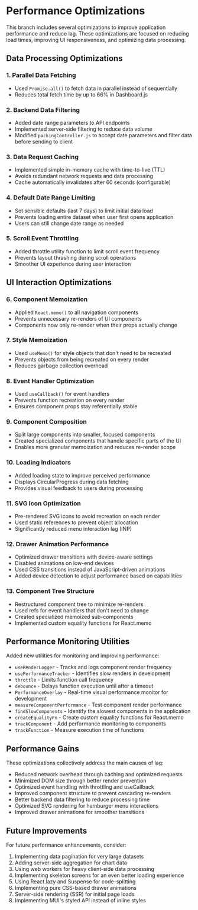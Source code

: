 # Performance Optimizations

This branch includes several optimizations to improve application performance and reduce lag. These optimizations are focused on reducing load times, improving UI responsiveness, and optimizing data processing.

## Data Processing Optimizations

### 1. Parallel Data Fetching
- Used `Promise.all()` to fetch data in parallel instead of sequentially
- Reduces total fetch time by up to 66% in Dashboard.js

### 2. Backend Data Filtering
- Added date range parameters to API endpoints
- Implemented server-side filtering to reduce data volume
- Modified `packingController.js` to accept date parameters and filter data before sending to client

### 3. Data Request Caching
- Implemented simple in-memory cache with time-to-live (TTL)
- Avoids redundant network requests and data processing
- Cache automatically invalidates after 60 seconds (configurable)

### 4. Default Date Range Limiting
- Set sensible defaults (last 7 days) to limit initial data load
- Prevents loading entire dataset when user first opens application
- Users can still change date range as needed

### 5. Scroll Event Throttling
- Added throttle utility function to limit scroll event frequency
- Prevents layout thrashing during scroll operations
- Smoother UI experience during user interaction

## UI Interaction Optimizations

### 6. Component Memoization
- Applied `React.memo()` to all navigation components
- Prevents unnecessary re-renders of UI components
- Components now only re-render when their props actually change

### 7. Style Memoization
- Used `useMemo()` for style objects that don't need to be recreated
- Prevents objects from being recreated on every render
- Reduces garbage collection overhead

### 8. Event Handler Optimization
- Used `useCallback()` for event handlers
- Prevents function recreation on every render
- Ensures component props stay referentially stable

### 9. Component Composition
- Split large components into smaller, focused components
- Created specialized components that handle specific parts of the UI
- Enables more granular memoization and reduces re-render scope

### 10. Loading Indicators
- Added loading state to improve perceived performance
- Displays CircularProgress during data fetching
- Provides visual feedback to users during processing

### 11. SVG Icon Optimization
- Pre-rendered SVG icons to avoid recreation on each render
- Used static references to prevent object allocation
- Significantly reduced menu interaction lag (INP)

### 12. Drawer Animation Performance
- Optimized drawer transitions with device-aware settings
- Disabled animations on low-end devices
- Used CSS transitions instead of JavaScript-driven animations
- Added device detection to adjust performance based on capabilities

### 13. Component Tree Structure
- Restructured component tree to minimize re-renders
- Used refs for event handlers that don't need to change
- Created specialized memoized sub-components
- Implemented custom equality functions for React.memo

## Performance Monitoring Utilities

Added new utilities for monitoring and improving performance:

- `useRenderLogger` - Tracks and logs component render frequency
- `usePerformanceTracker` - Identifies slow renders in development
- `throttle` - Limits function call frequency
- `debounce` - Delays function execution until after a timeout
- `PerformanceOverlay` - Real-time visual performance monitor for development
- `measureComponentPerformance` - Test component render performance
- `findSlowComponents` - Identify the slowest components in the application
- `createEqualityFn` - Create custom equality functions for React.memo
- `trackComponent` - Add performance monitoring to components
- `trackFunction` - Measure execution time of functions

## Performance Gains

These optimizations collectively address the main causes of lag:
- Reduced network overhead through caching and optimized requests
- Minimized DOM size through better render prevention
- Optimized event handling with throttling and useCallback
- Improved component structure to prevent cascading re-renders
- Better backend data filtering to reduce processing time
- Optimized SVG rendering for hamburger menu interactions
- Improved drawer animations for smoother transitions

## Future Improvements

For future performance enhancements, consider:
1. Implementing data pagination for very large datasets
2. Adding server-side aggregation for chart data
3. Using web workers for heavy client-side data processing
4. Implementing skeleton screens for an even better loading experience
5. Using React.lazy and Suspense for code-splitting
6. Implementing pure CSS-based drawer animations
7. Server-side rendering (SSR) for initial page loads
8. Implementing MUI's styled API instead of inline styles 